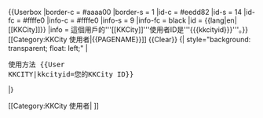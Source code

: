 {{Userbox
  |border-c = #aaaa00
  |border-s = 1
  |id-c     = #eedd82
  |id-s     = 14
  |id-fc    = #ffffe0
  |info-c   = #ffffe0
  |info-s   = 9
  |info-fc  = black
  |id       = {{lang|en|[[KKCity]]}}
  |info     = 這個用戶的'''[[KKCity]]'''使用者ID是'''{{{kkcityid}}}'''。}}<includeonly>[[Category:KKCity 使用者|{{PAGENAME}}]]</includeonly><noinclude>
{{Clear}}
{| style="background: transparent; float: left;"
|<pre>使用方法
{{User KKCITY|kkcityid=您的KKCity ID}}
</pre>
|}

[[Category:KKCity 使用者| ]]
</noinclude>